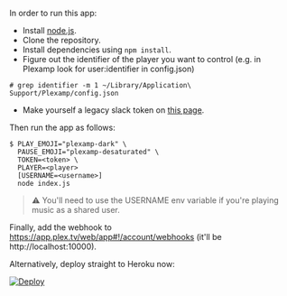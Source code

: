 In order to run this app:

- Install [node.js](https://nodejs.org/en/).
- Clone the repository.
- Install dependencies using `npm install`.
- Figure out the identifier of the player you want to control (e.g. in Plexamp look for user:identifier in config.json)
```
# grep identifier -m 1 ~/Library/Application\ Support/Plexamp/config.json
```
- Make yourself a legacy slack token on [this page](https://api.slack.com/custom-integrations/legacy-tokens).

Then run the app as follows:

```
$ PLAY_EMOJI="plexamp-dark" \
  PAUSE_EMOJI="plexamp-desaturated" \
  TOKEN=<token> \
  PLAYER=<player>
  [USERNAME=<username>]
  node index.js
```

> ⚠️ You'll need to use the USERNAME env variable if you're playing music as a shared user.

Finally, add the webhook to https://app.plex.tv/web/app#!/account/webhooks (it'll be http://localhost:10000).

Alternatively, deploy straight to Heroku now:

[![Deploy](https://www.herokucdn.com/deploy/button.svg)](https://heroku.com/deploy)
